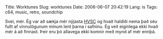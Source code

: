 Title: Worktunes
Slug: worktunes
Date: 2006-06-07 20:42:19
Lang: is
Tags: c64, music, retro, soundchip

Svei, mér. Ég var að sækja mér nýjasta [HVSC][1] og hvað haldiði nema það séu fullt af vinnulögunum mínum lent þarna í safninu. Ég veit eiginlega ekki hvað mér á að finnast. Þeir eru þó allavega ekki komnir með mynd af mér ennþá.

[1]: http://hvsc.c64.org/